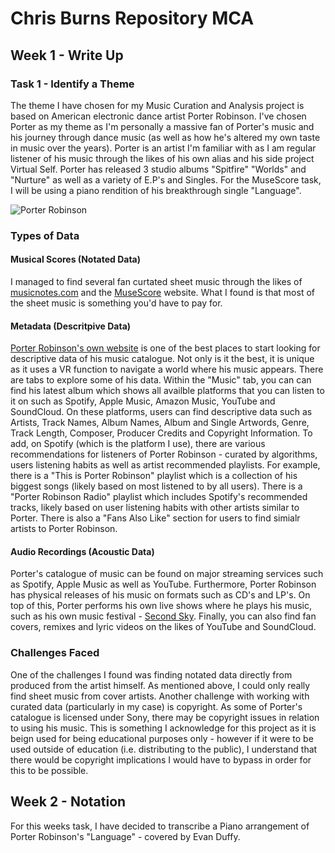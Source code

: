 # Chris Burns Repository MCA 

## Week 1 - Write Up 

### Task 1 - Identify a Theme

The theme I have chosen for my Music Curation and Analysis project is based on American electronic dance artist Porter Robinson. I've chosen Porter as my theme as I'm personally a massive fan of Porter's music and his journey through dance music (as well as how he's altered my own taste in music over the years). Porter is an artist I'm familiar with as I am regular listener of his music through the likes of his own alias and his side project Virtual Self. Porter has released 3 studio albums "Spitfire" "Worlds" and "Nurture" as well as a variety of E.P's and Singles. For the MuseScore task, I will be using a piano rendition of his breakthrough single "Language". 

![Porter Robinson](https://dancingastronaut.com/wp-content/uploads/2019/06/Porter-Robinson-Worlds-Live.jpg)

### Types of Data

#### Musical Scores (Notated Data)

I managed to find several fan curtated sheet music through the likes of [musicnotes.com](https://www.musicnotes.com/sheet-music/artist/porter-robinson) and the [MuseScore](https://musescore.com/user/37423453/scores/6737762) website. What I found is that most of the sheet music is something you'd have to pay for.

#### Metadata (Descritpive Data) 

[Porter Robinson's own website](https://porterrobinson.com/) is one of the best places to start looking for descriptive data of his music catalogue. Not only is it the best, it is unique as it uses a VR function to navigate a world where his music appears. There are tabs to explore some of his data. Within the "Music" tab, you can can find his latest album which shows all availble platforms that you can listen to it on such as Spotify, Apple Music, Amazon Music, YouTube and SoundCloud. On these platforms, users can find descriptive data such as Artists, Track Names, Album Names, Album and Single Artwords, Genre, Track Length, Composer, Producer Credits and Copyright Information. To add, on Spotify (which is the platform I use), there are various recommendations for listeners of Porter Robinson - curated by algorithms, users listening habits as well as artist recommended playlists. For example, there is a "This is Porter Robinson" playlist which is a collection of his biggest songs (likely based on most listened to by all users). There is a "Porter Robinson Radio" playlist which includes Spotify's recommended tracks, likely based on user listening habits with other artists similar to Porter. There is also a "Fans Also Like" section for users to find simialr artists to Porter Robinson. 

#### Audio Recordings (Acoustic Data) 

Porter's catalogue of music can be found on major streaming services such as Spotify, Apple Music as well as YouTube. Furthermore, Porter Robinson has physical releases of his music on formats such as CD's and LP's. On top of this, Porter performs his own live shows where he plays his music, such as his own music festival - [Second Sky](https://www.youtube.com/watch?v=qMc-4GsuXJc&t=3844s). Finally, you can also find fan covers, remixes and lyric videos on the likes of YouTube and SoundCloud.

### Challenges Faced 

One of the challenges I found was finding notated data directly from produced from the artist himself. As mentioned above, I could only really find sheet music from cover artists. Another challenge with working with curated data (particularly in my case) is copyright. As some of Porter's catalogue is licensed under Sony, there may be copyright issues in relation to using his music. This is something I acknowledge for this project as it is beign used for being educational purposes only - however if it were to be used outside of education (i.e. distributing to the public), I understand that there would be copyright implications I would have to bypass in order for this to be possible. 

## Week 2 - Notation 

For this weeks task, I have decided to transcribe a Piano arrangement of Porter Robinson's "Language" - covered by Evan Duffy. 
